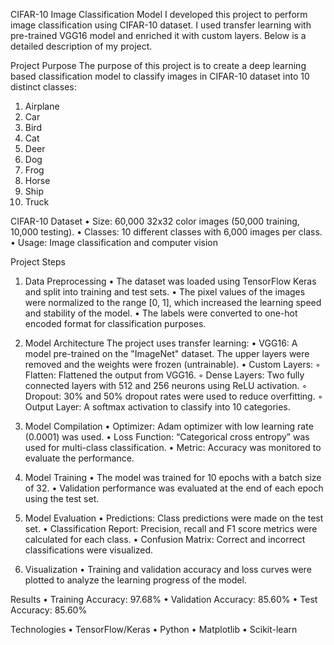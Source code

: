 CIFAR-10 Image Classification Model
I developed this project to perform image classification using CIFAR-10 dataset. I used transfer learning with pre-trained VGG16 model and enriched it with custom layers. Below is a detailed description of my project.

Project Purpose
The purpose of this project is to create a deep learning based classification model to classify images in CIFAR-10 dataset into 10 distinct classes:
1. Airplane
2. Car
3. Bird
4. Cat
5. Deer
6. Dog
7. Frog
8. Horse
9. Ship
10. Truck

CIFAR-10 Dataset
• Size: 60,000 32x32 color images (50,000 training, 10,000 testing).
• Classes: 10 different classes with 6,000 images per class.
• Usage: Image classification and computer vision

Project Steps

1. Data Preprocessing
• The dataset was loaded using TensorFlow Keras and split into training and test sets.
• The pixel values ​​of the images were normalized to the range [0, 1], which increased the learning speed and stability of the model.
• The labels were converted to one-hot encoded format for classification purposes.

2. Model Architecture
The project uses transfer learning:
• VGG16: A model pre-trained on the "ImageNet" dataset. The upper layers were removed and the weights were frozen (untrainable).
• Custom Layers:
◦ Flatten: Flattened the output from VGG16.
◦ Dense Layers: Two fully connected layers with 512 and 256 neurons using ReLU activation.
◦ Dropout: 30% and 50% dropout rates were used to reduce overfitting.
◦ Output Layer: A softmax activation to classify into 10 categories.

3. Model Compilation
• Optimizer: Adam optimizer with low learning rate (0.0001) was used.
• Loss Function: “Categorical cross entropy” was used for multi-class classification.
• Metric: Accuracy was monitored to evaluate the performance.

4. Model Training
• The model was trained for 10 epochs with a batch size of 32.
• Validation performance was evaluated at the end of each epoch using the test set.

5. Model Evaluation
• Predictions: Class predictions were made on the test set.
• Classification Report: Precision, recall and F1 score metrics were calculated for each class.
• Confusion Matrix: Correct and incorrect classifications were visualized.

6. Visualization
• Training and validation accuracy and loss curves were plotted to analyze the learning progress of the model.

Results
• Training Accuracy: 97.68%
• Validation Accuracy: 85.60%
• Test Accuracy: 85.60%


Technologies
• TensorFlow/Keras
• Python
• Matplotlib
• Scikit-learn
